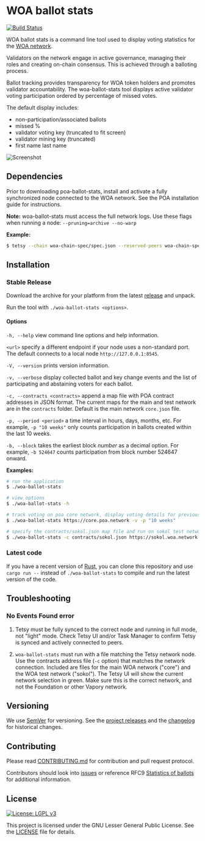 # WOA ballot stats

[![Build Status](https://travis-ci.org/poanetwork/poa-ballot-stats.svg?branch=master)](https://travis-ci.org/poanetwork/poa-ballot-stats) 

WOA ballot stats is a command line tool used to display voting statistics for the [WOA network](https://woa.vapory.org/). 

Validators on the network engage in active governance, managing their roles and creating on-chain consensus. This is achieved through a balloting process. 

Ballot tracking provides transparency for WOA token holders and promotes validator accountability. The woa-ballot-stats tool displays active validator voting participation ordered by percentage of missed votes. 

The default display includes:
* non-participation/associated ballots
* missed %
* validator voting key (truncated to fit screen)
* validator mining key (truncated)
* first name last name

![Screenshot](screenshot3.png)


## Dependencies
Prior to downloading poa-ballot-stats, install and activate a fully synchronized node connected to the WOA network. See the POA installation guide for instructions.

**Note:** woa-ballot-stats must access the full network logs. Use these flags when running a node: `--pruning=archive --no-warp`

**Example:**
```bash
$ tetsy --chain woa-chain-spec/spec.json --reserved-peers woa-chain-spec/bootnodes.txt --pruning=archive --no-warp
```

## Installation

### Stable Release

Download the archive for your platform from the latest [release](https://github.com/woanetwork/woa-ballot-stats/releases) and unpack.

Run the tool with `./woa-ballot-stats <options>`.

#### Options

`-h, --help` view command line options and help information. 

`<url>` specify a different endpoint if your node uses a non-standard port. The default connects to a local node `http://127.0.0.1:8545`.

`-V, --version` prints version information.

`-v, --verbose` display collected ballot and key change events and the list of participating and abstaining voters for each ballot.

`-c, --contracts <contracts>`  append a map file with POA contract addresses in JSON format. The current maps for the main and test network are in the `contracts` folder. Default is the main network `core.json` file.

`-p, --period <period>`  a time interval in hours, days, months, etc. For example, `-p "10 weeks"` only counts participation in ballots created within the last 10 weeks. 

`-b, --block` takes the earliest block _number_ as a decimal option. For example, `-b 524647` counts participation from block number 524647 onward.


**Examples:**

```bash
# run the application
$ ./woa-ballot-stats

# view options
$ ./woa-ballot-stats -h

# track voting on poa core network, display voting details for previous 10 weeks
$ ./woa-ballot-stats https://core.poa.network -v -p "10 weeks"

# specify the contracts/sokol.json map file and run on sokol test network with voting details
$ ./woa-ballot-stats -c contracts/sokol.json https://sokol.woa.network -v

```

### Latest code

If you have a recent version of [Rust](https://www.rust-lang.org/), you can clone this repository and use `cargo run --` instead of `./woa-ballot-stats` to compile and run the latest version of the code.

## Troubleshooting

### No Events Found error

1.	Tetsy must be fully synced to the correct node and running in full mode, not "light" mode. Check Tetsy UI and/or Task Manager to confirm Tetsy is synced and actively connected to peers.

2.	`woa-ballot-stats` must run with a file matching the Tetsy network node. Use the contracts address file (`-c` option) that matches the network connection. Included are files for the main WOA network ("core") and the WOA test network ("sokol"). The Tetsy UI will show the current network selection in green. Make sure this is the correct network, and not the Foundation or other Vapory network. 

## Versioning

We use [SemVer](http://semver.org/) for versioning. See the [project releases](https://github.com/poanetwork/poa-ballot-stats/releases/) and the [changelog](CHANGELOG.md) for historical changes.

## Contributing

Please read [CONTRIBUTING.md](CONTRIBUTING.md) for contribution and pull request protocol.

Contributors should look into [issues](https://github.com/woaproject/woa-ballot-stats/issues) or reference RFC9 [Statistics of ballots](https://github.com/woanetwork/RFC/issues/9) for additional information.

## License

[![License: LGPL v3](https://img.shields.io/badge/License-LGPL%20v3-blue.svg)](https://www.gnu.org/licenses/lgpl-3.0)

This project is licensed under the GNU Lesser General Public License. See the [LICENSE](LICENSE) file for details.

